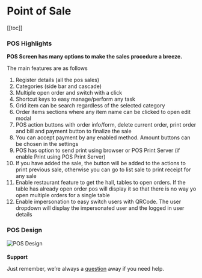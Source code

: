 # Point of Sale

[[toc]]

### POS Highlights

**POS Screen has many options to make the sales procedure a breeze.**

The main features are as follows

1. Register details (all the pos sales)
2. Categories (side bar and cascade)
3. Multiple open order and switch with a click
4. Shortcut keys to easy manage/perform any task
5. Grid item can be search regardless of the selected category
6. Order items sections where any item name can be clicked to open edit modal
7. POS action buttons with order info/form, delete current order, print order and bill and payment button to finalize the sale
8. You can accept payment by any enabled method. Amount buttons can be chosen in the settings
9. POS has option to send print using browser or POS Print Server (if enable Print using POS Print Server)
10. If you have added the sale, the button will be added to the actions to print previous sale, otherwise you can go to list sale to print receipt for any sale
11. Enable restaurant feature to get the hall, tables to open orders. If the table has already open order pos will display it so that there is no way yo open multiple orders for a single table
12. Enable impersonation to easy switch users with QRCode. The user dropdown will display the impersonated user and the logged in user details

### POS Design

<img :src="$withBase('/assets/img/pos-design.png')" alt="POS Design" >

####

**Support**

Just remember, we’re always a [question](https://tecdiary.net/support/modern-point-of-sale-solution/ask_question) away if you need help.
